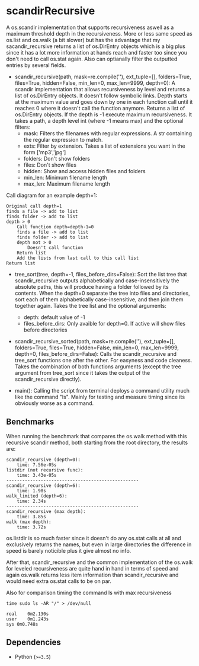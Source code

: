 # scandirRecursive
A os.scandir implementation that supports recursiveness aswell as a maximum threshold depth in the recursiveness.
More or less same speed as os.list and os.walk (a bit slower) but has the advantage that my sacandir_recursive returns a list of os.DirEntry objects which is a big plus since it has a lot more information at hands reach and faster too since you don't need to call os.stat again. Also can optianally filter the outputted entries by several fields.

- scandir_recursive(path, mask=re.compile(''), ext_tuple=\[\], folders=True, files=True, hidden=False, min_len=0, max_len=9999, depth=0): A scandir implementation that allows recursiveness by level and returns a list of os.DirEntry objects. It doesn't follow symbolic links.
Depth starts at the maximum value and goes down by one in each function call until it reaches 0 where it doesn't call the function anymore.
Returns a list of os.DirEntry objects.
If the depth is -1 execute maximum recursiveness.
It takes a path, a depth level int (where -1 means max) and the optional filters:
	- mask: Filters the filenames with regular expressions. A str containing the regular expression to match.
	- exts: Filter by extension. Takes a list of extensions you want in the form \['mp3','jpg'\]
	- folders: Don't show folders
	- files: Don't show files
	- hidden: Show and access hidden files and folders
	- min_len: Minimum filename length
	- max_len: Maximum filename length

Call diagram for an example depth=1:
```
Original call depth=1
finds a file -> add to list
finds folder -> add to list
depth > 0
    Call function depth=depth-1=0
	finds a file -> add to list
	finds folder -> add to list
	depth not > 0
	    Doesn't call function
	Return list
    Add the lists from last call to this call list
Return list
```

- tree_sort(tree, depth=-1, files_before_dirs=False): Sort the list tree that scandir_recursive outputs alphabetically and case-insensitively the absolute paths, this will produce having a folder followed by its contents. When the depth=0 separate the tree into files and directories, sort each of them alphabetically case-insensitive, and then join them together again. Takes the tree list and the optional arguments:
	- depth: default value of -1
	- files_before_dirs: Only avaible for depth=0. If active will show files before directories
    
- scandir_recursive_sorted(path, mask=re.compile(''), ext_tuple=[], folders=True, files=True, hidden=False, min_len=0, max_len=9999, depth=0, files_before_dirs=False): Calls the scandir_recursive and tree_sort functions one after the other. For easyness and code cleaness. Takes the combination of both functions arguments (except the tree argument from tree_sort since it takes the output of the scandir_recursive directly).

- main(): Calling the script from terminal deploys a command utility much like the command "ls". Mainly for testing and measure timing since its obviously worse as a command.

Benchmarks
----------
When running the benchmark that compares the os.walk method with this recursive scandir method, both starting from the root directory, the results are:
```
scandir_recursive (depth=0):
	time: 7.56e-05s
listdir (not recursive func):
	time: 3.43e-05s
--------------------------------------------------
scandir_recursive (depth=6):
	time: 1.98s
walk_limited (depth=6):
	time: 2.34s
--------------------------------------------------
scandir_recursive (max depth):
	time: 3.85s
walk (max depth):
	time: 3.72s
```
os.listdir is so much faster since it doesn't do any os.stat calls at all and exclusively returns the names, but even in large directories the difference in speed is barely noticible plus it give almost no info.

After that, scandir_recursive and the common implementation of the os.walk for leveled recursiveness are quite hand in hand in terms of speed and again os.walk returns less item information than scandir_recursive and would need extra os.stat calls to be on par.

Also for comparison timing the command ls with max recursiveness
```
time sudo ls -AR "/" > /dev/null
```

```
real	0m2.130s
user	0m1.243s
sys	0m0.748s
```

Dependencies
------------
* Python (`>=3.5`)
